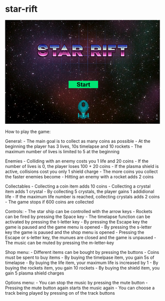 # star-rift

![Title Image](title_img.png)

How to play the game:

General: - The main goal is to collect as many coins as possible - At the beginning the player has 3 lives, 10s timelapse and 10 rockets - The maximum number of lives is limited to 5 at the beginning

Enemies - Colliding with an enemy costs you 1 life and 20 coins - If the number of lives is 0, the player loses 100 + 20 coins - If the plasma shield is active, collisions cost you only 1 shield charge - The more coins you collect the faster enemies become - Hitting an enemy with a rocket adds 2 coins

Collectables - Collecting a coin item adds 10 coins - Collecting a crystal item adds 1 crystal - By collecting 5 crystals, the player gains 1 addidional life - If the maximum life number is reached, collecting crystals adds 2 coins - The game stops if 600 coins are collected

Controls: - The star ship can be controlled with the arrow keys - Rockets can be fired by pressing the Space key - The timelapse function can be activated by pressing the t-letter key - By pressing the Escape key the game is paused and the game menu is opened - By pressing the s-letter key the game is paused and the shop menu is opened - Pressing the Escape or s-letter key, the munues are closed and the game is unpaused - The music can be muted by pressing the m-letter-key

Shop menu: - Different items can be bought by pressing the buttons - Coins must be spent to buy items - By buying the timelpase item, you gain 5s of timelapse - By buying the life item, your maximum life is increased by 1 - By buying the rockets item, you gain 10 rockets - By buying the shield item, you gain 5 plasma shield charges

Options menu: - You can stop the music by pressing the mute button - Pressing the mute button again starts the music again - You can choose a track being played by pressing on of the track buttons
